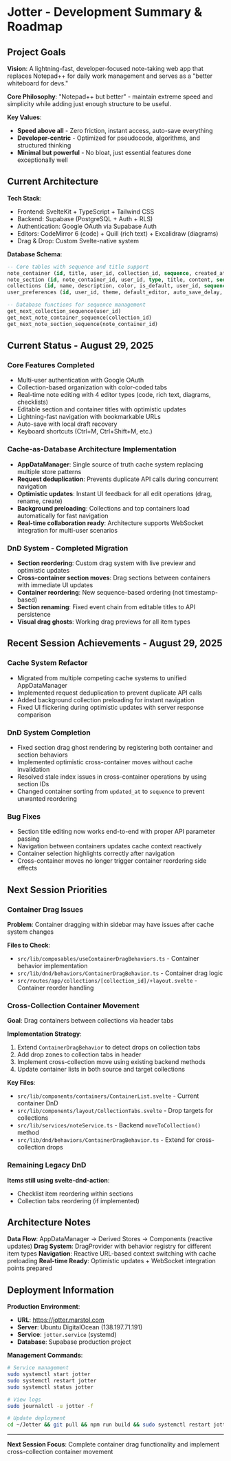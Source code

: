 # Jotter - Development Summary & Roadmap

## Project Goals

**Vision**: A lightning-fast, developer-focused note-taking web app that replaces Notepad++ for daily work management and serves as a "better whiteboard for devs."

**Core Philosophy**: "Notepad++ but better" - maintain extreme speed and simplicity while adding just enough structure to be useful.

**Key Values**:

- **Speed above all** - Zero friction, instant access, auto-save everything
- **Developer-centric** - Optimized for pseudocode, algorithms, and structured thinking
- **Minimal but powerful** - No bloat, just essential features done exceptionally well

## Current Architecture

**Tech Stack**:

- Frontend: SvelteKit + TypeScript + Tailwind CSS
- Backend: Supabase (PostgreSQL + Auth + RLS)
- Authentication: Google OAuth via Supabase Auth
- Editors: CodeMirror 6 (code) + Quill (rich text) + Excalidraw (diagrams)
- Drag & Drop: Custom Svelte-native system

**Database Schema**:

```sql
-- Core tables with sequence and title support
note_container (id, title, user_id, collection_id, sequence, created_at, updated_at)
note_section (id, note_container_id, user_id, type, title, content, sequence, meta, checklist_data, created_at, updated_at)
collections (id, name, description, color, is_default, user_id, sequence, created_at, updated_at)
user_preferences (id, user_id, theme, default_editor, auto_save_delay, keyboard_shortcuts, last_visited_collection_id, last_visited_container_id, created_at, updated_at)

-- Database functions for sequence management
get_next_collection_sequence(user_id)
get_next_note_container_sequence(collection_id)
get_next_note_section_sequence(note_container_id)
```

## Current Status - August 29, 2025

### Core Features Completed

- Multi-user authentication with Google OAuth
- Collection-based organization with color-coded tabs
- Real-time note editing with 4 editor types (code, rich text, diagrams, checklists)
- Editable section and container titles with optimistic updates
- Lightning-fast navigation with bookmarkable URLs
- Auto-save with local draft recovery
- Keyboard shortcuts (Ctrl+M, Ctrl+Shift+M, etc.)

### Cache-as-Database Architecture Implementation

- **AppDataManager**: Single source of truth cache system replacing multiple store patterns
- **Request deduplication**: Prevents duplicate API calls during concurrent navigation
- **Optimistic updates**: Instant UI feedback for all edit operations (drag, rename, create)
- **Background preloading**: Collections and top containers load automatically for fast navigation
- **Real-time collaboration ready**: Architecture supports WebSocket integration for multi-user scenarios

### DnD System - Completed Migration

- **Section reordering**: Custom drag system with live preview and optimistic updates
- **Cross-container section moves**: Drag sections between containers with immediate UI updates
- **Container reordering**: New sequence-based ordering (not timestamp-based)
- **Section renaming**: Fixed event chain from editable titles to API persistence
- **Visual drag ghosts**: Working drag previews for all item types

## Recent Session Achievements - August 29, 2025

### Cache System Refactor

- Migrated from multiple competing cache systems to unified AppDataManager
- Implemented request deduplication to prevent duplicate API calls
- Added background collection preloading for instant navigation
- Fixed UI flickering during optimistic updates with server response comparison

### DnD System Completion

- Fixed section drag ghost rendering by registering both container and section behaviors
- Implemented optimistic cross-container moves without cache invalidation
- Resolved stale index issues in cross-container operations by using section IDs
- Changed container sorting from `updated_at` to `sequence` to prevent unwanted reordering

### Bug Fixes

- Section title editing now works end-to-end with proper API parameter passing
- Navigation between containers updates cache context reactively
- Container selection highlights correctly after navigation
- Cross-container moves no longer trigger container reordering side effects

## Next Session Priorities

### Container Drag Issues

**Problem**: Container dragging within sidebar may have issues after cache system changes

**Files to Check**:

- `src/lib/composables/useContainerDragBehaviors.ts` - Container behavior implementation
- `src/lib/dnd/behaviors/ContainerDragBehavior.ts` - Container drag logic
- `src/routes/app/collections/[collection_id]/+layout.svelte` - Container reorder handling

### Cross-Collection Container Movement

**Goal**: Drag containers between collections via header tabs

**Implementation Strategy**:

1. Extend `ContainerDragBehavior` to detect drops on collection tabs
2. Add drop zones to collection tabs in header
3. Implement cross-collection move using existing backend methods
4. Update container lists in both source and target collections

**Key Files**:

- `src/lib/components/containers/ContainerList.svelte` - Current container DnD
- `src/lib/components/layout/CollectionTabs.svelte` - Drop targets for collections
- `src/lib/services/noteService.ts` - Backend `moveToCollection()` method
- `src/lib/dnd/behaviors/ContainerDragBehavior.ts` - Extend for cross-collection drops

### Remaining Legacy DnD

**Items still using svelte-dnd-action**:

- Checklist item reordering within sections
- Collection tabs reordering (if implemented)

## Architecture Notes

**Data Flow**: AppDataManager -> Derived Stores -> Components (reactive updates)
**Drag System**: DragProvider with behavior registry for different item types
**Navigation**: Reactive URL-based context switching with cache preloading
**Real-time Ready**: Optimistic updates + WebSocket integration points prepared

## Deployment Information

**Production Environment**:

- **URL**: https://jotter.marstol.com
- **Server**: Ubuntu DigitalOcean (138.197.71.191)
- **Service**: `jotter.service` (systemd)
- **Database**: Supabase production project

**Management Commands**:

```bash
# Service management
sudo systemctl start jotter
sudo systemctl restart jotter
sudo systemctl status jotter

# View logs
sudo journalctl -u jotter -f

# Update deployment
cd ~/Jotter && git pull && npm run build && sudo systemctl restart jotter
```

---

**Next Session Focus**: Complete container drag functionality and implement cross-collection container movement
